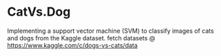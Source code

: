 # CatVs.Dog
Implementing a support vector machine (SVM) to classify images of cats and dogs from the Kaggle dataset.
fetch datasets @ https://www.kaggle.com/c/dogs-vs-cats/data
